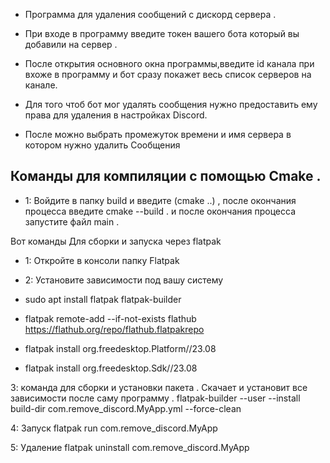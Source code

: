 - Программа для удаления сообщений с дискорд сервера .

- При входе в программу введите токен вашего бота который вы добавили на сервер .

- После открытия основного окна программы,введите id канала при вхоже в программу и бот сразу покажет весь список серверов на канале. 

- Для того чтоб бот мог удалять сообщения нужно предоставить ему права для удаления в настройках Discord.

- После можно выбрать промежуток времени и имя сервера в котором нужно удалить Сообщения

Команды для компиляции с помощью Cmake .
-
- 1: Войдите в папку build  и введите (cmake ..) , после окончания процесса введите cmake --build . и после окончания процесса  запустите файл main .

Вот команды Для сборки и запуска через flatpak

- 1: Откройте в консоли папку Flatpak

- 2: Установите зависимости под вашу систему
- sudo apt install flatpak flatpak-builder
- flatpak remote-add --if-not-exists flathub https://flathub.org/repo/flathub.flatpakrepo
- flatpak install org.freedesktop.Platform//23.08
- flatpak install org.freedesktop.Sdk//23.08

3: команда для сборки и установки пакета . Скачает и установит все зависимости после саму программу . 
flatpak-builder --user --install build-dir com.remove_discord.MyApp.yml --force-clean

4: Запуск
flatpak run com.remove_discord.MyApp

5: Удаление
flatpak uninstall  com.remove_discord.MyApp

